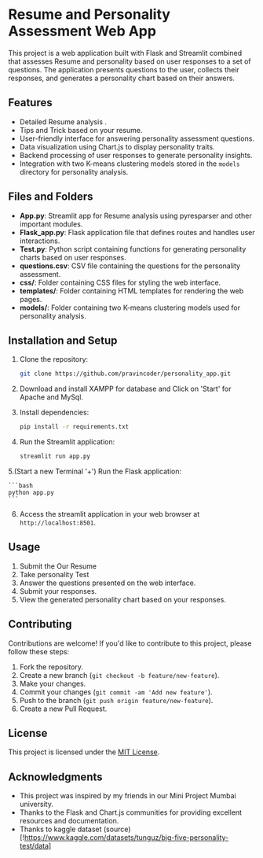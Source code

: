 # Resume and Personality Assessment Web App

This project is a web application built with Flask and Streamlit combined that assesses Resume and personality based on user responses to a set of questions. The application presents questions to the user, collects their responses, and generates a personality chart based on their answers.

## Features

- Detailed Resume analysis .
- Tips and Trick based on your resume.
- User-friendly interface for answering personality assessment questions.
- Data visualization using Chart.js to display personality traits.
- Backend processing of user responses to generate personality insights.
- Integration with two K-means clustering models stored in the `models` directory for personality analysis.

## Files and Folders
- **App.py**: Streamlit app for Resume analysis using pyresparser and other important modules.
- **Flask_app.py**: Flask application file that defines routes and handles user interactions.
- **Test.py**: Python script containing functions for generating personality charts based on user responses.
- **questions.csv**: CSV file containing the questions for the personality assessment.
- **css/**: Folder containing CSS files for styling the web interface.
- **templates/**: Folder containing HTML templates for rendering the web pages.
- **models/**: Folder containing two K-means clustering models used for personality analysis.

## Installation and Setup

1. Clone the repository:

    ```bash
    git clone https://github.com/pravincoder/personality_app.git
    ```

2. Download and install XAMPP for database and Click on 'Start' for Apache and MySql.

3. Install dependencies:

    ```bash
    pip install -r requirements.txt
    ```

4. Run the Streamlit application:

    ```bash
    streamlit run app.py
    ```
    
5.(Start a new Terminal '+') Run the Flask application:

    ```bash
    python app.py
    ```

6. Access the streamlit application in your web browser at `http://localhost:8501`.

## Usage

1. Submit the Our Resume
2. Take personality Test
3. Answer the questions presented on the web interface.
4. Submit your responses.
5. View the generated personality chart based on your responses.

## Contributing

Contributions are welcome! If you'd like to contribute to this project, please follow these steps:

1. Fork the repository.
2. Create a new branch (`git checkout -b feature/new-feature`).
3. Make your changes.
4. Commit your changes (`git commit -am 'Add new feature'`).
5. Push to the branch (`git push origin feature/new-feature`).
6. Create a new Pull Request.

## License

This project is licensed under the [MIT License](LICENSE).

## Acknowledgments

- This project was inspired by my friends in our Mini Project Mumbai university.
- Thanks to the Flask and Chart.js communities for providing excellent resources and documentation.
- Thanks to kaggle dataset (source)[!https://www.kaggle.com/datasets/tunguz/big-five-personality-test/data] 